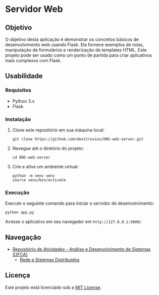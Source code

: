 # Servidor Web

## Objetivo
O objetivo desta aplicação é demonstrar os conceitos básicos de desenvolvimento web usando Flask. Ela fornece exemplos de rotas, manipulação de formulários e renderização de templates HTML. Este projeto pode ser usado como um ponto de partida para criar aplicativos mais complexos com Flask.

## Usabilidade

### Requisitos

- Python 3.x
- Flask

### Instalação

1. Clone este repositório em sua máquina local:

    ```
    git clone https://github.com/devitruvius/DNS-web-server.git
    ```

2. Navegue até o diretório do projeto:

    ```
    cd DNS-web-server
    ```

3. Crie e ative um ambiente virtual:

    ```
    python -m venv venv
    source venv/bin/activate
    ```

### Execução

Execute o seguinte comando para iniciar o servidor de desenvolvimento:

  ```
  python app.py
  ```
    
Acesse o aplicativo em seu navegador em `http://127.0.0.1:5000/`

## Navegação
* [Repositório de Atividades - Análise e Desenvolvimento de Sistemas (UFCA)](https://github.com/devitruvius/college-repository)
    * [Rede e Sistemas Distribuídos](https://github.com/devitruvius/ADS-distributed-networks-systems)

## Licença

Este projeto está licenciado sob a [MIT License](LICENSE).
